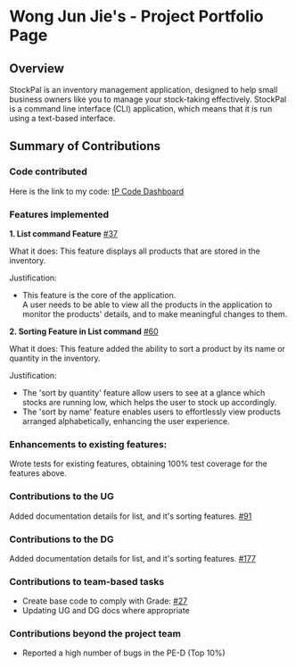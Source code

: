 <!--- @@author wjunjie01 --->
# Wong Jun Jie's - Project Portfolio Page

## Overview
StockPal is an inventory management application, designed to help small business owners like you to manage your stock-taking effectively.
StockPal is a command line interface (CLI) application, which means that it is run using a text-based interface.

## Summary of Contributions

### Code contributed
Here is the link to my code:
[tP Code Dashboard](https://nus-cs2113-ay2324s2.github.io/tp-dashboard/?search=wjunjie01&breakdown=true&sort=groupTitle%20dsc&sortWithin=title&since=2024-02-23&timeframe=commit&mergegroup=&groupSelect=groupByRepos&checkedFileTypes=docs~functional-code~test-code~other&tabOpen=true&tabType=authorship&tabAuthor=EdmundTangg&tabRepo=AY2324S2-CS2113T-T09-3%2Ftp%5Bmaster%5D&authorshipIsMergeGroup=false&authorshipFileTypes=docs~functional-code~test-code&authorshipIsBinaryFileTypeChecked=false&authorshipIsIgnoredFilesChecked=false)
<br/>

### Features implemented
**1. List command Feature**
[#37](https://github.com/AY2324S2-CS2113T-T09-3/tp/pull/37)

What it does:
This feature displays all products that are stored in the inventory.

Justification:
- This feature is the core of the application. <br>
A user needs to be able to view all the products in the application to monitor the products' details, 
and to make meaningful changes to them.

**2. Sorting Feature in List command**
[#60](https://github.com/AY2324S2-CS2113T-T09-3/tp/pull/60)

What it does:
This feature added the ability to sort a product by its name or quantity in the inventory.

Justification:

- The 'sort by quantity' feature allow users to see at a glance which stocks are running low, 
which helps the user to stock up accordingly.
- The 'sort by name' feature enables users to effortlessly view products arranged alphabetically,
enhancing the user experience. 


### Enhancements to existing features:
Wrote tests for existing features, obtaining 100% test coverage for the features above.

### Contributions to the UG
Added documentation details for list, and it's sorting features.
[#91](https://github.com/AY2324S2-CS2113T-T09-3/tp/pull/91)

### Contributions to the DG
Added documentation details for list, and it's sorting features.
[#177](https://github.com/AY2324S2-CS2113T-T09-3/tp/pull/177) 

### Contributions to team-based tasks
- Create base code to comply with Grade: [#27](https://github.com/AY2324S2-CS2113T-T09-3/tp/pull/27)
- Updating UG and DG docs where appropriate

### Contributions beyond the project team
- Reported a high number of bugs in the PE-D (Top 10%)
